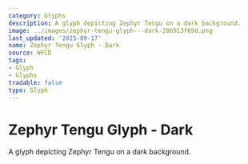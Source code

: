 ```yaml
---
category: Glyphs
description: A glyph depicting Zephyr Tengu on a dark background.
image: ../images/zephyr-tengu-glyph---dark-206913f69d.png
last_updated: '2025-09-17'
name: Zephyr Tengu Glyph - Dark
source: WFCD
tags:
- Glyph
- Glyphs
tradable: false
type: Glyph
---
```


# Zephyr Tengu Glyph - Dark

A glyph depicting Zephyr Tengu on a dark background.

